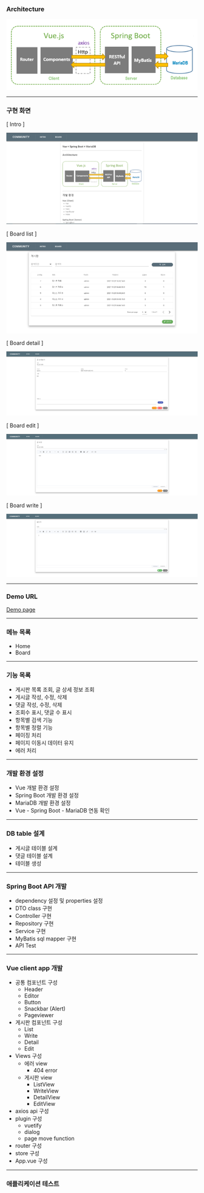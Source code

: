 ### Architecture

![architecture](./frontend/src/assets/architecture.png)

---

### 구현 화면

[ Intro ]

![intro](./frontend/src/assets/intro.png)

[ Board list ]

![board_list](./frontend/src/assets/board_list.png)

[ Board detail ]

![board_detail](./frontend/src/assets/board_detail.png)

[ Board edit ]

![board_edit](./frontend/src/assets/board_edit.png)

[ Board write ]

![board_write](./frontend/src/assets/board_write.png)

---

### Demo URL
[Demo page](http://ec2-13-209-77-8.ap-northeast-2.compute.amazonaws.com)

---

### 메뉴 목록

- Home
- Board

---

### 기능 목록

- 게시판 목록 조회, 글 상세 정보 조회
- 게시글 작성, 수정, 삭제
- 댓글 작성, 수정, 삭제
- 조회수 표시, 댓글 수 표시
- 항목별 검색 기능
- 항목별 정렬 기능
- 페이징 처리
- 페이지 이동시 데이터 유지
- 에러 처리

---

### 개발 환경 설정

- Vue 개발 환경 설정
- Spring Boot 개발 환경 설정
- MariaDB 개발 환경 설정
- Vue - Spring Boot - MariaDB 연동 확인

---

### DB table 설계

- 게시글 테이블 설계
- 댓글 테이블 설계
- 테이블 생성

---

### Spring Boot API 개발

- dependency 설정 및 properties 설정
- DTO class 구현
- Controller 구현
- Repository 구현
- Service 구현
- MyBatis sql mapper 구현
- API Test

---

### Vue client app 개발

- 공통 컴포넌트 구성
    - Header
    - Editor
    - Button
    - Snackbar (Alert)
    - Pageviewer
- 게시판 컴포넌트 구성
    - List
    - Write
    - Detail
    - Edit
- Views 구성
    - 에러 view
        - 404 error
    - 게시판 view
        - ListView
        - WriteView
        - DetailView
        - EditView
- axios api 구성
- plugin 구성
    - vuetify
    - dialog
    - page move function
- router 구성
- store 구성
- App.vue 구성
---

### 애플리케이션 테스트